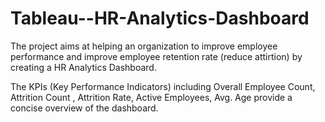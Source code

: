 # Tableau--HR-Analytics-Dashboard

The project aims at helping an organization to improve employee performance and improve employee retention rate (reduce attirtion) by creating a HR Analytics Dashboard.

The KPIs (Key Performance Indicators) including Overall Employee Count, Attrition Count , Attrition Rate, Active Employees, Avg. Age provide a concise overview of the dashboard.

